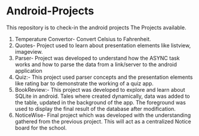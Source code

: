 # Android-Projects
This repository is to check-in the android projects
The Projects available.

1. Temperature Convertor- Convert Celsius to Fahrenheit.
2. Quotes- Project used to learn about presentation elements like listview, imageview. 
3. Parser- Project was developed to understand how the ASYNC task works and how to parse the data from a link/server to the android application
4. Quiz:- This project used parser concepts and the presentation elements like rating bar to demonstrate the working of a quiz app. 
5. BookReview:- This project was developed to explore and learn about SQLite in android. Tales where created dynamically, data was added to the table, updated in the background of the app. The foreground was used to display the final result of the database after modification.
6. NoticeWise- Final project which was developed with the understanding gathered from the previous project. This will act as a centralized Notice board for the school.

